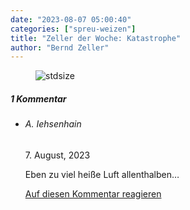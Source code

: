 ```yaml
---
date: "2023-08-07 05:00:40"
categories: ["spreu-weizen"]
title: "Zeller der Woche: Katastrophe"
author: "Bernd Zeller"
---
```



<figure>
<img src="https://www.publicomag.com/wp-content/uploads/2023/08/Katastrophe.jpg" alt=stdsize>
</figure>


<!--more-->
<h5 class="comments-h">
1 Kommentar </h5>
<ul class="commentlist">
<li class="comment even thread-even depth-1 clearfix" id="li-comment-119952">
<h6 class="author">A. Iehsenhain</h6> <span class="date">7. August, 2023</span>



Eben zu viel heiße Luft allenthalben&#8230;

<a rel="nofollow" class="comment-reply-link" href="#comment-119952" data-commentid="119952" data-postid="17624" data-belowelement="comment-119952" data-respondelement="respond" data-replyto="Antworte auf A. Iehsenhain" aria-label="Antworte auf A. Iehsenhain">Auf diesen Kommentar reagieren</a> 


</li>
</ul>
